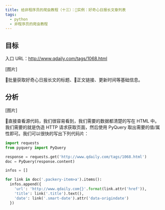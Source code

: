 ```yaml
---
title: 给非程序员的爬虫教程（十三）：实例：好奇心日报长文章列表
tags:
  - python
  - 非程序员的爬虫教程
---
```


## 目标

入口 URL：http://www.qdaily.com/tags/1068.html

[图片]

批量获取好奇心日报长文的标题、正文链接、更新时间等基础信息。

## 分析

[图片]

直接查看源代码，我们很容易看到，我们需要的数据都清楚的写在 HTML 中。我们需要的就是伪造 HTTP 请求获取页面，然后使用 PyQuery 取出需要的值/属性即可。我们可以很快的写出下列代码片：
```python
import requests
from pyquery import PyQuery

response = requests.get('http://www.qdaily.com/tags/1068.html')
doc = PyQuery(response.content)

infos = []

for link in doc('.packery-item>a').items():
  infos.append({
    'url': 'http://www.qdaily.com{}'.format(link.attr('href')),
    'title': link('.title').text(),
    'date': link('.smart-date').attr('data-origindate')
  })
```